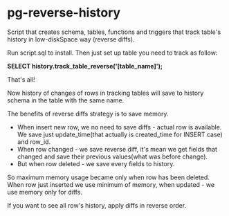# pg-reverse-history
Script that creates schema, tables, functions and triggers that track table's history in low-diskSpace way (reverse diffs).

Run script.sql to install.
Then just set up table you need to track as follow:

**SELECT history.track_table_reverse('[table_name]');**

That's all!

Now history of changes of rows in tracking tables will save to history schema in the table with the same name.

The benefits of reverse diffs strategy is to save memory.

- When insert new row, we no need to save diffs - actual row is available. We save just update_time(that actually is created_time for INSERT case) and row_id.
- When row changed - we save reverse diff, it's mean we get fields that changed and save their previous values(what was before change).
- But when row deleted - we save every fields to history.

So maximum memory usage became only when row has been deleted.
When row just inserted we use minimum of memory, when updated - we use memory only for diffs.

If you want to see all row's history, apply diffs in reverse order.